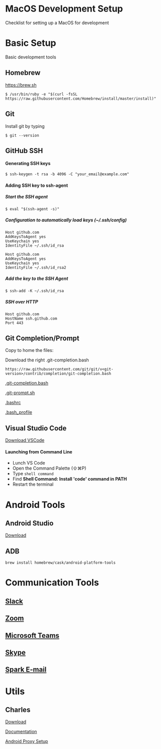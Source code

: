 # MacOS Development Setup

Checklist for setting up a MacOS for development

# Basic Setup

Basic development tools

## Homebrew

https://brew.sh

    $ /usr/bin/ruby -e "$(curl -fsSL https://raw.githubusercontent.com/Homebrew/install/master/install)"

## Git

Install git by typing

    $ git --version

## GitHub SSH

#### Generating SSH keys
    $ ssh-keygen -t rsa -b 4096 -C "your_email@example.com"
#### Adding SSH key to ssh-agent
##### Start the SSH agent
    $ eval "$(ssh-agent -s)"
##### Configuration to automatically load keys (~/.ssh/config)
    Host github.com
    AddKeysToAgent yes
    UseKeychain yes
    IdentityFile ~/.ssh/id_rsa
    
    Host github.com
    AddKeysToAgent yes
    UseKeychain yes
    IdentityFile ~/.ssh/id_rsa2

##### Add the key to the SSH Agent
    $ ssh-add -K ~/.ssh/id_rsa
##### SSH over HTTP

    Host github.com
    HostName ssh.github.com
    Port 443

## Git Completion/Prompt

Copy to home the files: 

Download the right .git-completion.bash

    https://raw.githubusercontent.com/git/git/v<git-version>/contrib/completion/git-completion.bash

[.git-completion.bash](https://github.com/Carlos-Ot/mac-setup/blob/master/.git-completion.bash ".git-completion.bash")

[.git-prompt.sh](https://github.com/Carlos-Ot/mac-setup/blob/master/.git-prompt.sh ".git-prompt.sh")

[.bashrc](https://github.com/Carlos-Ot/mac-setup/blob/master/.bashrc ".bashrc")

[.bash_profile](https://github.com/Carlos-Ot/mac-setup/blob/master/.bash_profile ".bash_profile")
    

## Visual Studio Code

[Download VSCode](https://go.microsoft.com/fwlink/?LinkID=534106)

#### Launching from Command Line

 - Lunch VS Code
 - Open the Command Palette (⇧⌘P)
 - Type `shell command`
 - Find **Shell Command: Install 'code' command in PATH** 
 - Restart the terminal

# Android Tools

## Android Studio
[Download](https://developer.android.com/studio/?gclid=CjwKCAjw1dzkBRBWEiwAROVDLCT1k5iv-afp6m9uxP8aL4WZID3yjaMSTf-uRzZYy4zzoqcTV646HBoCwzQQAvD_BwE)

## ADB

    brew install homebrew/cask/android-platform-tools
# Communication Tools
## [Slack](https://itunes.apple.com/app/slack/id803453959?ls=1&mt=12)
## [Zoom](https://zoom.us/client/latest/Zoom.pkg)
## [Microsoft Teams](https://go.microsoft.com/fwlink/p/?linkid=869428)
## [Skype](https://go.skype.com/mac.download)
## [Spark E-mail](https://sparkmailapp.com/pt/download)

# Utils

## Charles
[Download](https://www.charlesproxy.com/download/#)

[Documentation](https://www.charlesproxy.com/documentation/)

[Android Proxy Setup](https://community.tealiumiq.com/t5/Tealium-for-Android/Setting-up-Charles-to-Proxy-your-Android-Device/ta-p/5121)
